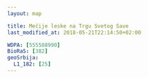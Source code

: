 ```yaml
---
layout: map

title: Mečije leske na Trgu Svetog Save
last_modified_at: 2018-05-21T22:14:50+02:00

WDPA: [555588990]
BioRaS: [382]
geoSrbija:
  L1_182: [25]
---
```

